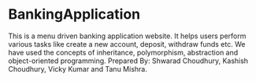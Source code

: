 # BankingApplication
This is a menu driven banking application website. It helps users perform various tasks like create a new account, deposit, withdraw funds etc.
We have used the concepts of inheritance, polymorphism, abstraction and object-oriented programming.
Prepared By: Shwarad Choudhury, Kashish Choudhury, Vicky Kumar and Tanu Mishra.
